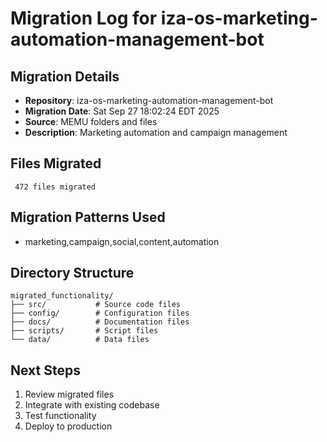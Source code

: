 # Migration Log for iza-os-marketing-automation-management-bot

## Migration Details
- **Repository**: iza-os-marketing-automation-management-bot
- **Migration Date**: Sat Sep 27 18:02:24 EDT 2025
- **Source**: MEMU folders and files
- **Description**: Marketing automation and campaign management

## Files Migrated
     472 files migrated

## Migration Patterns Used
- marketing,campaign,social,content,automation

## Directory Structure
```
migrated_functionality/
├── src/           # Source code files
├── config/        # Configuration files
├── docs/          # Documentation files
├── scripts/       # Script files
└── data/          # Data files
```

## Next Steps
1. Review migrated files
2. Integrate with existing codebase
3. Test functionality
4. Deploy to production

